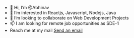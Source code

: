 - 👋 Hi, I’m @Abhinav
- 👀 I’m interested in Reactjs, Javascript, Nodejs, Java
- 💞️ I’m looking to collaborate on Web Development Projects
- 📫 I am looking for remote job opportunities as SDE-1
- Reach me at my mail [Send an email](mailto:abhinav23anand@gmail.com)
